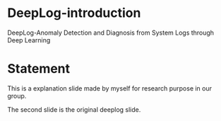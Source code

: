 # DeepLog-introduction
DeepLog-Anomaly Detection and Diagnosis from System Logs through Deep Learning


# Statement

This is a explanation slide made by myself for research purpose in our group.

The second slide is the original deeplog slide.
